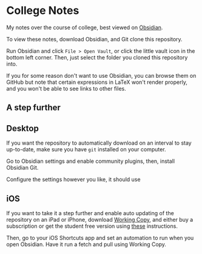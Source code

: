 # College Notes

My notes over the course of college, best viewed on [Obsidian](https://www.obsidian.md).

To view these notes, download Obsidian, and Git clone this repository. 

Run Obsidian and click `File > Open Vault`, or click the little vault icon in the bottom left corner. Then, just select the folder you cloned this repository into. 

If you for some reason don't want to use Obsidian, you can browse them on GitHub but note that certain expressions in LaTeX won't render properly, and you won't be able to see links to other files.

## A step further
## Desktop

If you want the repository to automatically download on an interval to stay up-to-date, make sure you have `git` installed on your computer.

Go to Obsidian settings and enable community plugins, then, install Obsidian Git.

Configure the settings however you like, it should use

## iOS

If you want to take it a step further and enable auto updating of the repository on an iPad or iPhone, download [Working Copy](https://workingcopy.app/), and either buy a subscription or get the student free version using [these](https://workingcopy.app/education/) instructions.

Then, go to your iOS Shortcuts app and set an automation to run when you open Obsidian. Have it run a fetch and pull using Working Copy.